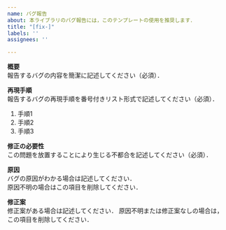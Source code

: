 ```yaml
---
name: バグ報告
about: 本ライブラリのバグ報告には，このテンプレートの使用を推奨します．
title: "[fix-]"
labels: ''
assignees: ''

---
```


**概要**  
報告するバグの内容を簡潔に記述してください（必須）．

**再現手順**  
報告するバグの再現手順を番号付きリスト形式で記述してください（必須）．
1. 手順1
1. 手順2
1. 手順3

**修正の必要性**  
この問題を放置することにより生じる不都合を記述してください（必須）．

**原因**  
バグの原因がわかる場合は記述してください．  
原因不明の場合はこの項目を削除してください．

**修正案**  
修正案がある場合は記述してください．
原因不明または修正案なしの場合は，この項目を削除してください．
